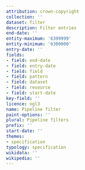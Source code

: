```yaml
---
attribution: crown-copyright
collection: ''
dataset: filter
description: Filter entries
end-date: ''
entity-maximum: '6399999'
entity-minimum: '6300000'
entry-date: ''
fields:
- field: end-date
- field: entry-date
- field: field
- field: pattern
- field: dataset
- field: resource
- field: start-date
key-field: ''
licence: ogl3
name: Pipeline filter
paint-options: ''
plural: Pipeline filters
prefix: ''
start-date: ''
themes:
- specification
typology: specification
wikidata: ''
wikipedia: ''
---
```

